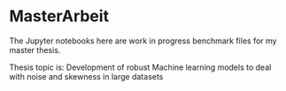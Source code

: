 # MasterArbeit
The Jupyter notebooks here are work in progress benchmark files for my master thesis.

Thesis topic is: Development of robust Machine learning models to deal with noise and skewness in large datasets
